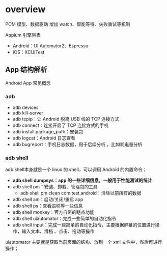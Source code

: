 # overview

POM 模型、数据驱动
增加 watch、智能等待、失败重试等机制

Appium 引擎列表

- Android：UI Automator2、Espresso
- iOS：XCUITest

## App 结构解析

Android App 常见概念

### adb

- adb devices
- adb kill-server
- adb tcpip：让 Android 脱离 USB 线的 TCP 连接方式
- adb connect：连接开启了 TCP 连接方式的手机
- adb install package_path：安装包
- adb logcat：Android 日志查看
- adb bugreport：手机日志数据，用于后续分析 ，比如耗电量分析

### adb shell

adb shell本身就是一个 linux 的 shell，可以调用 Android 的内置命令；

- **adb shell dumpsys：app 的一些详细信息，一般用于性能测试的统计**
- adb shell pm：安装、卸载、管理包的工具
  - adb shell pm clean com.test.android：清除以前所有的数据
- adb shell am：启动/关闭/重启 app
- adb shell ps：查看进程等一些信息
- adb shell monkey：官方自带的瞎点功能
- adb shell uiautomator：完成一些简单的自动化指令
- adb shell input：完成一些简单的自动化指令，主要根据屏幕的位置进行操作，输入文本、滑档 、点击、拖动等操作

uiautomator 主要就是获取当前页面的结构，放到一个 xml 文件中，然后再进行操作；
